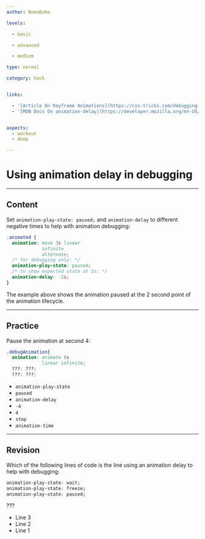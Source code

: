 ```yaml
---
author: NomaDube

levels:

  - basic

  - advanced

  - medium

type: normal

category: hack


links:

  - '[Article On Keyframe Animations](https://css-tricks.com/debugging-css-keyframe-animations/){article}'
  - '[MDN Docs On animation-delay](https://developer.mozilla.org/en-US/docs/Web/CSS/animation-delay){documentation}'


aspects:
  - workout
  - deep

---
```


# Using animation delay in debugging

---
## Content

Set `animation-play-state: paused;` and `animation-delay` to different negative times to help with animation debugging:

```css
.animated {
  animation: move 3s linear
             infinite
             alternate;
  /* for debugging only: */
  animation-play-state: paused;
  /* to show expected state at 2s: */
  animation-delay: -2s;  
}
```

The example above shows the animation paused at the 2 second point of the animation lifecycle.

---
## Practice

Pause the animation at second 4:
```css
.debugAnimation{
  animation: animate 6s
             linear infinite;
  ???: ???;
  ???: ???;
```

* `animation-play-state`
* `paused`
* `animation-delay`
* `-4`
* `4`
* `stop`
* `animation-time`

---
## Revision

Which of the following lines of code is the line using an animation delay to help with debugging:

```css
animation-play-state: wait;
animation-play-state: freeze;
animation-play-state: paused;
```
???


* Line 3
* Line 2
* Line 1
